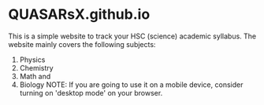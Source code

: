 # QUASARsX.github.io
This is a simple website to track your HSC (science) academic syllabus.
The website mainly covers the following subjects:
  1. Physics
  2. Chemistry
  3. Math and
  4. Biology
NOTE: If you are going to use it on a mobile device, consider turning on 'desktop mode' on your browser.
